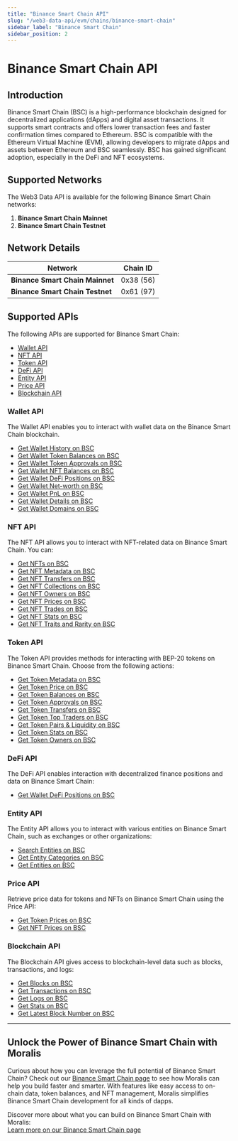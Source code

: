 ```yaml
---
title: "Binance Smart Chain API"
slug: "/web3-data-api/evm/chains/binance-smart-chain"
sidebar_label: "Binance Smart Chain"
sidebar_position: 2
---
```


# Binance Smart Chain API

## Introduction

Binance Smart Chain (BSC) is a high-performance blockchain designed for decentralized applications (dApps) and digital asset transactions. It supports smart contracts and offers lower transaction fees and faster confirmation times compared to Ethereum. BSC is compatible with the Ethereum Virtual Machine (EVM), allowing developers to migrate dApps and assets between Ethereum and BSC seamlessly. BSC has gained significant adoption, especially in the DeFi and NFT ecosystems.

## Supported Networks

The Web3 Data API is available for the following Binance Smart Chain networks:

1. **Binance Smart Chain Mainnet**
2. **Binance Smart Chain Testnet**

## Network Details

| Network | Chain ID |
| ---- | ---- |
| **Binance Smart Chain Mainnet** | 0x38 (56) |
| **Binance Smart Chain Testnet** | 0x61 (97) |

## Supported APIs

The following APIs are supported for Binance Smart Chain:

<ul>
  <li><a href="/web3-data-api/evm/reference#wallet-api">Wallet API</a></li>
  <li><a href="/web3-data-api/evm/reference#nft-api">NFT API</a></li>
  <li><a href="/web3-data-api/evm/reference#token-api">Token API</a></li>
  <li><a href="/web3-data-api/evm/reference#defi-api">DeFi API</a></li>
  <li><a href="/web3-data-api/evm/reference#entity-api">Entity API</a></li>
  <li><a href="/web3-data-api/evm/reference#price-api">Price API</a></li>
  <li><a href="/web3-data-api/evm/reference#blockchain-api">Blockchain API</a></li>
</ul>

### Wallet API

The Wallet API enables you to interact with wallet data on the Binance Smart Chain blockchain.

<ul>
  <li><a href="/web3-data-api/evm/reference#get-wallet-history">Get Wallet History on BSC</a></li>
  <li><a href="/web3-data-api/evm/reference#get-wallet-token-balances">Get Wallet Token Balances on BSC</a></li>
  <li><a href="/web3-data-api/evm/reference#get-wallet-token-approvals">Get Wallet Token Approvals on BSC</a></li>
  <li><a href="/web3-data-api/evm/reference#get-wallet-nfts">Get Wallet NFT Balances on BSC</a></li>
  <li><a href="/web3-data-api/evm/reference#get-wallet-defi-positions">Get Wallet DeFi Positions on BSC</a></li>
  <li><a href="/web3-data-api/evm/reference#get-wallet-net-worth">Get Wallet Net-worth on BSC</a></li>
  <li><a href="/web3-data-api/evm/reference#get-wallet-pnl">Get Wallet PnL on BSC</a></li>
  <li><a href="/web3-data-api/evm/reference#get-wallet-details">Get Wallet Details on BSC</a></li>
  <li><a href="/web3-data-api/evm/reference#get-wallet-domains">Get Wallet Domains on BSC</a></li>
</ul>

### NFT API

The NFT API allows you to interact with NFT-related data on Binance Smart Chain. You can:

<ul>
  <li><a href="/web3-data-api/evm/reference#get-nfts">Get NFTs on BSC</a></li>
  <li><a href="/web3-data-api/evm/reference#get-nft-metadata">Get NFT Metadata on BSC</a></li>
  <li><a href="/web3-data-api/evm/reference#get-nft-transfers">Get NFT Transfers on BSC</a></li>
  <li><a href="/web3-data-api/evm/reference#get-nft-collections">Get NFT Collections on BSC</a></li>
  <li><a href="/web3-data-api/evm/reference#get-nft-owners">Get NFT Owners on BSC</a></li>
  <li><a href="/web3-data-api/evm/reference#get-nft-prices">Get NFT Prices on BSC</a></li>
  <li><a href="/web3-data-api/evm/reference#get-nft-trades">Get NFT Trades on BSC</a></li>
  <li><a href="/web3-data-api/evm/reference#get-nft-stats">Get NFT Stats on BSC</a></li>
  <li><a href="/web3-data-api/evm/reference#get-nft-traits-and-rarity">Get NFT Traits and Rarity on BSC</a></li>
</ul>

### Token API

The Token API provides methods for interacting with BEP-20 tokens on Binance Smart Chain. Choose from the following actions:

<ul>
  <li><a href="/web3-data-api/evm/reference#get-token-metadata">Get Token Metadata on BSC</a></li>
  <li><a href="/web3-data-api/evm/reference#get-token-price">Get Token Price on BSC</a></li>
  <li><a href="/web3-data-api/evm/reference#get-token-balances">Get Token Balances on BSC</a></li>
  <li><a href="/web3-data-api/evm/reference#get-token-approvals">Get Token Approvals on BSC</a></li>
  <li><a href="/web3-data-api/evm/reference#get-token-transfers">Get Token Transfers on BSC</a></li>
  <li><a href="/web3-data-api/evm/reference#get-token-top-traders">Get Token Top Traders on BSC</a></li>
  <li><a href="/web3-data-api/evm/reference#get-token-pairs--liquidity">Get Token Pairs & Liquidity on BSC</a></li>
  <li><a href="/web3-data-api/evm/reference#get-token-stats">Get Token Stats on BSC</a></li>
  <li><a href="/web3-data-api/evm/reference#get-token-owners">Get Token Owners on BSC</a></li>
</ul>

### DeFi API

The DeFi API enables interaction with decentralized finance positions and data on Binance Smart Chain:

<ul>
  <li><a href="/web3-data-api/evm/reference#get-wallet-defi-positions">Get Wallet DeFi Positions on BSC</a></li>
</ul>

### Entity API

The Entity API allows you to interact with various entities on Binance Smart Chain, such as exchanges or other organizations:

<ul>
  <li><a href="/web3-data-api/evm/reference#search-entities">Search Entities on BSC</a></li>
  <li><a href="/web3-data-api/evm/reference#get-entity-categories">Get Entity Categories on BSC</a></li>
  <li><a href="/web3-data-api/evm/reference#get-entities">Get Entities on BSC</a></li>
</ul>

### Price API

Retrieve price data for tokens and NFTs on Binance Smart Chain using the Price API:

<ul>
  <li><a href="/web3-data-api/evm/reference#get-token-prices">Get Token Prices on BSC</a></li>
  <li><a href="/web3-data-api/evm/reference#get-nft-prices">Get NFT Prices on BSC</a></li>
</ul>

### Blockchain API

The Blockchain API gives access to blockchain-level data such as blocks, transactions, and logs:

<ul>
  <li><a href="/web3-data-api/evm/reference#get-blocks">Get Blocks on BSC</a></li>
  <li><a href="/web3-data-api/evm/reference#get-transactions">Get Transactions on BSC</a></li>
  <li><a href="/web3-data-api/evm/reference#get-logs">Get Logs on BSC</a></li>
  <li><a href="/web3-data-api/evm/reference#get-stats">Get Stats on BSC</a></li>
  <li><a href="/web3-data-api/evm/reference#get-latest-block-number">Get Latest Block Number on BSC</a></li>
</ul>

---

## Unlock the Power of Binance Smart Chain with Moralis

Curious about how you can leverage the full potential of Binance Smart Chain? Check out our [Binance Smart Chain page](https://developers.moralis.com/chains/bnb/) to see how Moralis can help you build faster and smarter. With features like easy access to on-chain data, token balances, and NFT management, Moralis simplifies Binance Smart Chain development for all kinds of dapps.

Discover more about what you can build on Binance Smart Chain with Moralis:  
[Learn more on our Binance Smart Chain page](https://developers.moralis.com/chains/bnb/)
